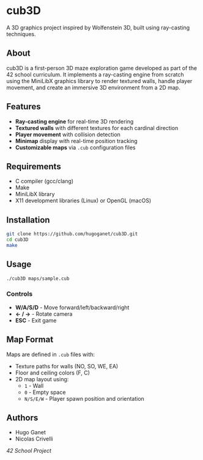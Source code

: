 # cub3D

A 3D graphics project inspired by Wolfenstein 3D, built using ray-casting techniques.

## About

cub3D is a first-person 3D maze exploration game developed as part of the 42 school curriculum. It implements a ray-casting engine from scratch using the MiniLibX graphics library to render textured walls, handle player movement, and create an immersive 3D environment from a 2D map.

## Features

- **Ray-casting engine** for real-time 3D rendering
- **Textured walls** with different textures for each cardinal direction
- **Player movement** with collision detection
- **Minimap** display with real-time position tracking
- **Customizable maps** via `.cub` configuration files

## Requirements

- C compiler (gcc/clang)
- Make
- MiniLibX library
- X11 development libraries (Linux) or OpenGL (macOS)

## Installation

```bash
git clone https://github.com/hugoganet/cub3D.git
cd cub3D
make
```

## Usage

```bash
./cub3D maps/sample.cub
```

### Controls

- **W/A/S/D** - Move forward/left/backward/right
- **← / →** - Rotate camera
- **ESC** - Exit game

## Map Format

Maps are defined in `.cub` files with:
- Texture paths for walls (NO, SO, WE, EA)
- Floor and ceiling colors (F, C)
- 2D map layout using:
  - `1` - Wall
  - `0` - Empty space
  - `N/S/E/W` - Player spawn position and orientation

## Authors

- Hugo Ganet
- Nicolas Crivelli

*42 School Project*